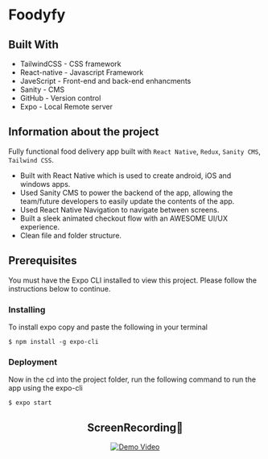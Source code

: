 # Foodyfy

## Built With

* TailwindCSS - CSS framework
* React-native - Javascript Framework
* JaveScript - Front-end and back-end enhancments
* Sanity - CMS
* GitHub - Version control
* Expo - Local Remote server


## Information about the project

Fully functional food delivery app built with `React Native`, `Redux`, `Sanity CMS`, `Tailwind CSS`.
<ul>
<li>Built with React Native which is used to create android, iOS and windows apps.</li>
<li>Used Sanity CMS to power the backend of the app, allowing the team/future developers to easily update the contents of the app.</li>
<li>Used React Native Navigation to navigate between screens.</li>
<li>Built a sleek animated checkout flow with an AWESOME UI/UX experience.</li>
<li> Clean file and folder structure.</li>
</ul>

## Prerequisites

You must have the Expo CLI installed to view this project. Please follow the instructions below to continue.

### Installing

To install expo copy and paste the following in your terminal

```
$ npm install -g expo-cli
```


### Deployment 

Now in the cd into the project folder, run the following command to run the app using the expo-cli
```
$ expo start
```

<div align="center">

<h2>ScreenRecording📸</h2>

[![Demo Video](https://user-images.githubusercontent.com/61883762/189001527-ce5f05b5-d023-42d7-9339-e1cb43901cdc.png)](https://user-images.githubusercontent.com/61883762/193630344-17215c4f-4099-48aa-a8cc-c87d45a9e503.mp4)


</div>
